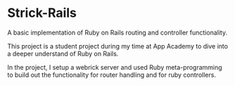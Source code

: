 Strick-Rails
==========
A basic implementation of Ruby on Rails routing and controller functionality.

This project is a student project during my time at App Academy to dive into a deeper understand of Ruby on Rails.

In the project, I setup a webrick server and used Ruby meta-programming to build out the functionality for router handling and for ruby controllers.
